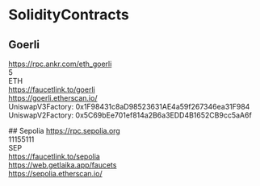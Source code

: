 # SolidityContracts

## Goerli
https://rpc.ankr.com/eth_goerli  
5  
ETH  
https://faucetlink.to/goerli  
https://goerli.etherscan.io/  
UniswapV3Factory: 0x1F98431c8aD98523631AE4a59f267346ea31F984  
UniswapV2Factory: 0x5C69bEe701ef814a2B6a3EDD4B1652CB9cc5aA6f  

## Sepolia
https://rpc.sepolia.org  
11155111  
SEP  
https://faucetlink.to/sepolia  
https://web.getlaika.app/faucets  
https://sepolia.etherscan.io/  
